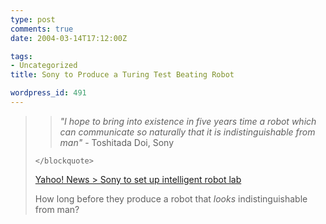 ```yaml
---
type: post
comments: true
date: 2004-03-14T17:12:00Z

tags:
- Uncategorized
title: Sony to Produce a Turing Test Beating Robot

wordpress_id: 491
---
```


<blockquote>
		
> 
> _"I hope to bring into existence in five years time a robot which can communicate so naturally that it is indistinguishable from man"_ - Toshitada Doi, Sony
> 
> 
	</blockquote>



	

[Yahoo! News > Sony to set up intelligent robot lab](http://story.news.yahoo.com/news?tmpl=story2&u=/afp/20040314/tc_afp/japan_it_sony_robotics)



	

How long before they produce a robot that _looks_ indistinguishable from man?
